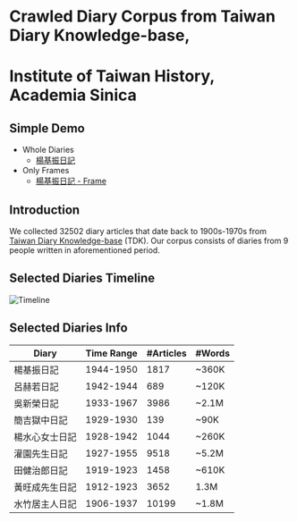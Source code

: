 # Crawled Diary Corpus from Taiwan Diary Knowledge-base,
# Institute of Taiwan History, Academia Sinica 

## Simple Demo
- Whole Diaries
	- [楊基振日記](https://henryyang42.github.io/WebIR-Final-2017/%E6%A5%8A%E5%9F%BA%E6%8C%AF%E6%97%A5%E8%A8%98.html)
- Only Frames
	- 	[楊基振日記 - Frame](https://henryyang42.github.io/WebIR-Final-2017/demo.html)

## Introduction

We collected 32502 diary articles that date back to 1900s-1970s from [Taiwan Diary Knowledge-base](http://taco.ith.sinica.edu.tw/tdk/) (TDK). Our corpus consists of diaries from 9 people written in aforementioned period.

## Selected Diaries Timeline
![Timeline](https://i.imgur.com/gSEO88D.png)

## Selected Diaries Info
| Diary       | Time Range | #Articles   | #Words |
| ------      |--------    | ----------- | ------ |
|楊基振日記     | 1944-1950 |   1817      | ~360K  |
|呂赫若日記     | 1942-1944 |   689       | ~120K  |
|吳新榮日記     | 1933-1967 |  3986       | ~2.1M  |
|簡吉獄中日記    | 1929-1930 |  139       | ~90K   |
|楊水心女士日記  | 1928-1942 |   1044      | ~260K  |
|灌園先生日記    | 1927-1955 |   9518      | ~5.2M  |
|田健治郎日記    | 1919-1923 |   1458      | ~610K  |
|黃旺成先生日記   | 1912-1923 |  3652      | 1.3M   |
|水竹居主人日記  | 1906-1937 |   10199     | ~1.8M  |
